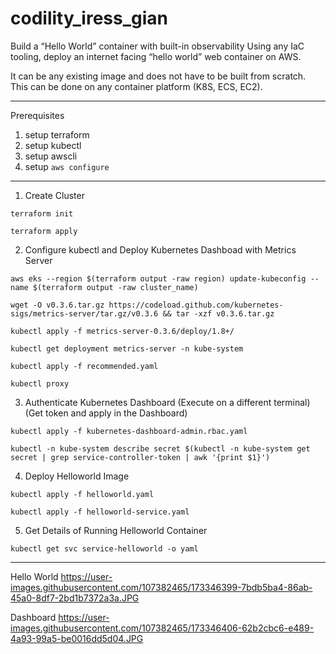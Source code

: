 # codility_iress_gian

Build a “Hello World” container with built-in observability
Using any IaC tooling, deploy an internet facing “hello world” web container on AWS.

It can be any existing image and does not have to be built from scratch. This can be done on
any container platform (K8S, ECS, EC2).

--------------------------------------------------------------------------------------------

Prerequisites
1. setup terraform
2. setup kubectl
3. setup awscli
4. setup ```aws configure```

--------------------------------------------------------------------------------------------

1. Create Cluster
```
terraform init
```
```
terraform apply
```
2. Configure kubectl and Deploy Kubernetes Dashboad with Metrics Server
```
aws eks --region $(terraform output -raw region) update-kubeconfig --name $(terraform output -raw cluster_name)
```
```
wget -O v0.3.6.tar.gz https://codeload.github.com/kubernetes-sigs/metrics-server/tar.gz/v0.3.6 && tar -xzf v0.3.6.tar.gz
```
```
kubectl apply -f metrics-server-0.3.6/deploy/1.8+/
```
```
kubectl get deployment metrics-server -n kube-system
```
```
kubectl apply -f recommended.yaml
```
```
kubectl proxy
```
3. Authenticate Kubernetes Dashboard (Execute on a different terminal) (Get token and apply in the Dashboard)
```
kubectl apply -f kubernetes-dashboard-admin.rbac.yaml
```
```
kubectl -n kube-system describe secret $(kubectl -n kube-system get secret | grep service-controller-token | awk '{print $1}')
```
4. Deploy Helloworld Image
```
kubectl apply -f helloworld.yaml
```
```
kubectl apply -f helloworld-service.yaml
```
5. Get Details of Running Helloworld Container
```
kubectl get svc service-helloworld -o yaml
```

------------------------------------------------------------------------------------------
Hello World
https://user-images.githubusercontent.com/107382465/173346399-7bdb5ba4-86ab-45a0-8df7-2bd1b7372a3a.JPG

Dashboard
https://user-images.githubusercontent.com/107382465/173346406-62b2cbc6-e489-4a93-99a5-be0016dd5d04.JPG
